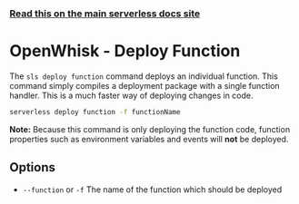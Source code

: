 <!--
title: Serverless Framework Commands - Apache OpenWhisk - Deploy Function
menuText: deploy function
menuOrder: 7
description: Deploy your Apache OpenWhisk functions quickly
layout: Doc
-->

<!-- DOCS-SITE-LINK:START automatically generated  -->
### [Read this on the main serverless docs site](https://www.serverless.com/framework/docs/providers/openwhisk/cli-reference/deploy-function)
<!-- DOCS-SITE-LINK:END -->

# OpenWhisk - Deploy Function

The `sls deploy function` command deploys an individual function.  This command simply compiles a deployment package with a single function handler. This is a much faster way of deploying changes in code.

```bash
serverless deploy function -f functionName
```

**Note:** Because this command is only deploying the function code, function
properties such as environment variables and events will **not** be deployed.

## Options
- `--function` or `-f` The name of the function which should be deployed
